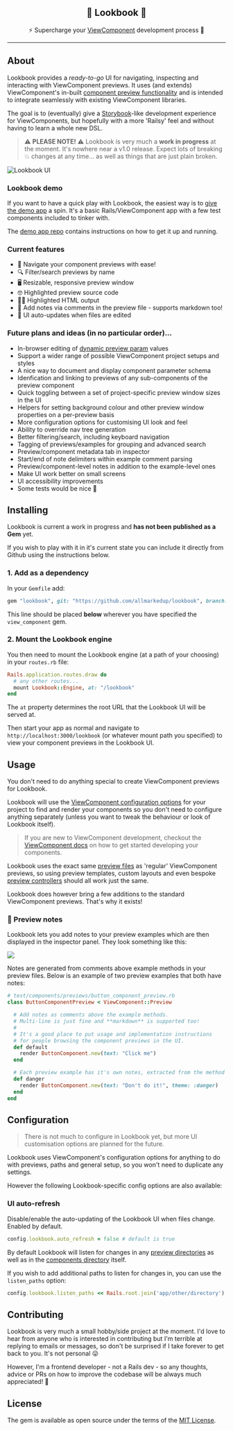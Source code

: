 <div align="center">
<h2> 👀 Lookbook 👀</h2>

⚡️ Supercharge your [ViewComponent](http://viewcomponent.org/) development process 🚀

</div>

---

## About

Lookbook provides a _ready-to-go_ UI for navigating, inspecting and interacting with ViewComponent previews. It uses (and extends) ViewComponent's in-built [component preview functionality](https://viewcomponent.org/guide/previews.html) and is intended to integrate seamlessly with existing ViewComponent libraries.

The goal is to (eventually) give a [Storybook](https://storybook.js.org/)-like development experience for ViewComponents, but hopefully with a more 'Railsy' feel and without having to learn a whole new DSL.

> ⚠️ **PLEASE NOTE!** ⚠️
> Lookbook is very much a **work in progress** at the moment. It's nowhere near a v1.0 release. Expect lots of breaking 💥 changes at any time... as well as things that are just plain broken.

![Lookbook UI](.github/assets/lookbook_screenshot.png)

### Lookbook demo

If you want to have a quick play with Lookbook, the easiest way is to [give the demo app](https://github.com/allmarkedup/lookbook-demo) a spin. It's a basic Rails/ViewComponent app with a few test components included to tinker with.

The [demo app repo](https://github.com/allmarkedup/lookbook-demo) contains instructions on how to get it up and running.

### Current features

- 🚸 Navigate your component previews with ease!
- 🔍 Filter/search previews by name
- 🖥 Resizable, responsive preview window
- 🤓 Highlighted preview source code
- 🏳️‍🌈 Highlighted HTML output
- 📝 Add notes via comments in the preview file - supports markdown too!
- 🚀 UI auto-updates when files are edited

### Future plans and ideas (in no particular order)...

- In-browser editing of [dynamic preview param](https://viewcomponent.org/guide/previews.html#previews) values
- Support a wider range of possible ViewComponent project setups and styles
- A nice way to document and display component parameter schema
- Idenfication and linking to previews of any sub-components of the preview component
- Quick toggling between a set of project-specific preview window sizes in the UI
- Helpers for setting background colour and other preview window properties on a per-preview basis
- More configuration options for customising UI look and feel
- Ability to override nav tree generation
- Better filtering/search, including keyboard navigation
- Tagging of previews/examples for grouping and advanced search
- Preview/component metadata tab in inspector
- Start/end of note delimiters within example comment parsing
- Preview/component-level notes in addition to the example-level ones
- Make UI work better on small screens
- UI accessibility improvements
- Some tests would be nice 🤔

## Installing

Lookbook is current a work in progress and **has not been published as a Gem** yet.

If you wish to play with it in it's current state you can include it directly from Github using the instructions below.

### 1. Add as a dependency

In your `Gemfile` add:

```ruby
gem "lookbook", git: "https://github.com/allmarkedup/lookbook", branch: "main"
```

This line should be placed <strong>below</strong> wherever you have specified the `view_component` gem.

### 2. Mount the Lookbook engine

You then need to mount the Lookbook engine (at a path of your choosing) in your `routes.rb` file:

```ruby
Rails.application.routes.draw do
  # any other routes...
  mount Lookbook::Engine, at: "/lookbook"
end
```

The `at` property determines the root URL that the Lookbook UI will be served at.

Then start your app as normal and navigate to `http://localhost:3000/lookbook` (or whatever mount path you specified) to view your component previews in the Lookbook UI.

## Usage

You don't need to do anything special to create ViewComponent previews for Lookbook.

Lookbook will use the [ViewComponent configuration options](https://viewcomponent.org/api.html#configuration) for your project to find and render your components so you don't need to configure anything separately (unless you want to tweak the behaviour or look of Lookbook itself).

> If you are new to ViewComponent development, checkout the [ViewComponent docs](https://viewcomponent.org/guide/) on how to get started developing your components.

Lookbook uses the exact same [preview files](https://viewcomponent.org/guide/previews.html) as 'regular' ViewComponent previews, so using preview templates, custom layouts and even bespoke [preview controllers](https://viewcomponent.org/guide/previews.html#configuring-preview-controller) should all work just the same.

Lookbook does however bring a few additions to the standard ViewComponent previews. That's why it exists!

### 📝 Preview notes

Lookbook lets you add notes to your preview examples which are then displayed in the inspector panel. They look something like this:

<img src=".github/assets/preview_example_notes.png" style="max-width: 500px;">

Notes are generated from comments above example methods in your preview files. Below is an example of two preview examples that both have notes:

```ruby
# test/components/previews/button_component_preview.rb
class ButtonComponentPreview < ViewComponent::Preview

  # Add notes as comments above the example methods.
  # Multi-line is just fine and **markdown** is supported too!
  #
  # It's a good place to put usage and implementation instructions
  # for people browsing the component previews in the UI.
  def default
    render ButtonComponent.new(text: "Click me")
  end

  # Each preview example has it's own notes, extracted from the method comments.
  def danger
    render ButtonComponent.new(text: "Don't do it!", theme: :danger)
  end
end
```

## Configuration

> There is not much to configure in Lookbook yet, but more UI customisation options are planned for the future.

Lookbook uses ViewComponent's configuration options for anything to do with previews, paths and general setup, so you won't need to duplicate any settings.

However the following Lookbook-specific config options are also available:

### UI auto-refresh

Disable/enable the auto-updating of the Lookbook UI when files change. Enabled by default.

```ruby
config.lookbook.auto_refresh = false # default is true
```

By default Lookbook will listen for changes in any [preview directories](https://viewcomponent.org/api.html#preview_paths) as well as in the [components directory](config.view_component.preview_paths) itself.

If you wish to add additional paths to listen for changes in, you can use the `listen_paths` option:

```ruby
config.lookbook.listen_paths << Rails.root.join('app/other/directory')
```

## Contributing

Lookbook is very much a small hobby/side project at the moment. I'd love to hear from anyone who is interested in contributing but I'm terrible at replying to emails or messages, so don't be surprised if I take forever to get back to you. It's not personal 😜

However, I'm a frontend developer - not a Rails dev - so any thoughts, advice or PRs on how to improve the codebase will be always much appreciated! 🍻

## License

The gem is available as open source under the terms of the [MIT License](https://opensource.org/licenses/MIT).
